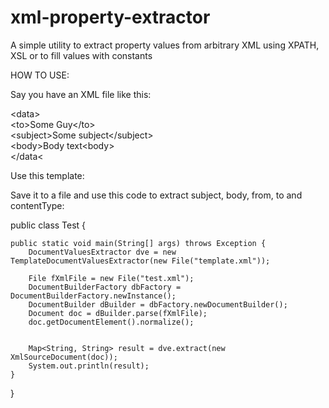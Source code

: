 xml-property-extractor
======================

A simple utility to extract property values from arbitrary XML using XPATH, XSL or to fill values with constants

HOW TO USE:

Say you have an XML file like this:

&lt;data&gt;</br>
    &lt;to>Some Guy&lt;/to&gt;</br>
    &lt;subject>Some subject&lt;/subject&gt;</br>
    &lt;body>Body text&lt;body&gt;</br>
&lt;/data&lt;

Use this template:

<template>
    <!-- Extract data from XML: -->
    <param name="subject" type="xsl">
        <![CDATA[
        <xsl:stylesheet version="1.0" xmlns:xsl="http://www.w3.org/1999/XSL/Transform">
            <xsl:strip-space elements="*"/>
            <xsl:output method="text"/>
            <xsl:template match="/data/subject">
                <xsl:value-of select="text()"/>
            </xsl:template>
            <xsl:template match="text()"/>
        </xsl:stylesheet>
        ]]>
    </param>

    <param name="body" type="xsl">
        <![CDATA[
        <xsl:stylesheet version="1.0" xmlns:xsl="http://www.w3.org/1999/XSL/Transform">
            <xsl:strip-space elements="*"/>
            <xsl:output method="text"/>
            <xsl:template match="/data/body">
                <xsl:value-of select="text()"/>
            </xsl:template>
            <xsl:template match="text()"/>
        </xsl:stylesheet>
        ]]>
    </param>

    <param name="to" type="xpath">/data/to</param>

    <!-- Constants: -->
    <param name="contentType" type="const">text/plain; charset=UTF-8</param>
    <param name="from" type="const">info@market.yandex.ru</param>

</template>

Save it to a file and use this code to extract subject, body, from, to and contentType:

public class Test { 

    public static void main(String[] args) throws Exception {
        DocumentValuesExtractor dve = new TemplateDocumentValuesExtractor(new File("template.xml"));

        File fXmlFile = new File("test.xml");
        DocumentBuilderFactory dbFactory = DocumentBuilderFactory.newInstance();
        DocumentBuilder dBuilder = dbFactory.newDocumentBuilder();
        Document doc = dBuilder.parse(fXmlFile);
        doc.getDocumentElement().normalize();


        Map<String, String> result = dve.extract(new XmlSourceDocument(doc));
        System.out.println(result);
    }
}

